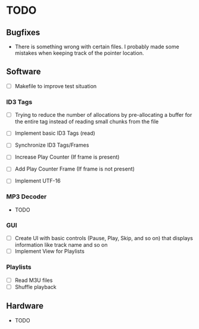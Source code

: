 # TODO

## Bugfixes

- There is something wrong with certain files. I probably made some mistakes when keeping track
  of the pointer location.

## Software

- [ ] Makefile to improve test situation

### ID3 Tags

- [ ] Trying to reduce the number of allocations by pre-allocating a buffer for the entire tag instead of reading small chunks from the file

- [ ] Implement basic ID3 Tags (read)
- [ ] Synchronize ID3 Tags/Frames
- [ ] Increase Play Counter (If frame is present)
- [ ] Add Play Counter Frame (If frame is not present)

- [ ] Implement UTF-16

### MP3 Decoder

- TODO

### GUI

- [ ] Create UI with basic controls (Pause, Play, Skip, and so on) that displays information like track name and so on
- [ ] Implement View for Playlists

### Playlists

- [ ] Read M3U files
- [ ] Shuffle playback

## Hardware

- TODO
